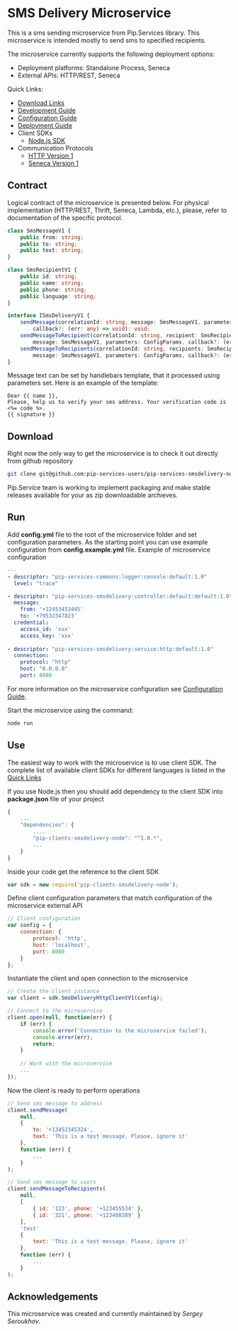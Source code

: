 # SMS Delivery Microservice

This is a sms sending microservice from Pip.Services library. 
This microservice is intended mostly to send sms to specified recipients.

The microservice currently supports the following deployment options:
* Deployment platforms: Standalone Process, Seneca
* External APIs: HTTP/REST, Seneca

<a name="links"></a> Quick Links:

* [Download Links](doc/Downloads.md)
* [Development Guide](doc/Development.md)
* [Configuration Guide](doc/Configuration.md)
* [Deployment Guide](doc/Deployment.md)
* Client SDKs
  - [Node.js SDK](https://github.com/pip-services-users/pip-clients-smsdelivery-node)
* Communication Protocols
  - [HTTP Version 1](doc/HttpProtocolV1.md)
  - [Seneca Version 1](doc/SenecaProtocolV1.md)

##  Contract

Logical contract of the microservice is presented below. For physical implementation (HTTP/REST, Thrift, Seneca, Lambda, etc.),
please, refer to documentation of the specific protocol.

```typescript
class SmsMessageV1 {
    public from: string;
    public to: string;
    public text: string;
}

class SmsRecipientV1 {
    public id: string;
    public name: string;
    public phone: string;
    public language: string;
}

interface ISmsDeliveryV1 {
    sendMessage(correlationId: string, message: SmsMessageV1, parameters: ConfigParams,
        callback?: (err: any) => void): void;
    sendMessageToRecipient(correlationId: string, recipient: SmsRecipientV1,
        message: SmsMessageV1, parameters: ConfigParams, callback?: (err: any) => void);
    sendMessageToRecipients(correlationId: string, recipients: SmsRecipientV1[],
        message: SmsMessageV1, parameters: ConfigParams, callback?: (err: any) => void): void;
}
```

Message text can be set by handlebars template, that it processed using parameters set.
Here is an example of the template:

```text
Dear {{ name }},
Please, help us to verify your sms address. Your verification code is <%= code %>.
{{ signature }}
```

## Download

Right now the only way to get the microservice is to check it out directly from github repository
```bash
git clone git@github.com:pip-services-users/pip-services-smsdelivery-node.git
```

Pip.Service team is working to implement packaging and make stable releases available for your 
as zip downloadable archieves.

## Run

Add **config.yml** file to the root of the microservice folder and set configuration parameters.
As the starting point you can use example configuration from **config.example.yml** file. 
Example of microservice configuration
```yaml
---
- descriptor: "pip-services-commons:logger:console:default:1.0"
  level: "trace"

- descriptor: "pip-services-smsdelivery:controller:default:default:1.0"
  message:
    from: '+12453453445'
    to: '+79532347823'
  credential:
    access_id: 'xxx'
    access_key: 'xxx'
  
- descriptor: "pip-services-smsdelivery:service:http:default:1.0"
  connection:
    protocol: "http"
    host: "0.0.0.0"
    port: 8080
```
 
For more information on the microservice configuration see [Configuration Guide](Configuration.md).

Start the microservice using the command:
```bash
node run
```

## Use

The easiest way to work with the microservice is to use client SDK. 
The complete list of available client SDKs for different languages is listed in the [Quick Links](#links)

If you use Node.js then you should add dependency to the client SDK into **package.json** file of your project
```javascript
{
    ...
    "dependencies": {
        ....
        "pip-clients-smsdelivery-node": "^1.0.*",
        ...
    }
}
```

Inside your code get the reference to the client SDK
```javascript
var sdk = new require('pip-clients-smsdelivery-node');
```

Define client configuration parameters that match configuration of the microservice external API
```javascript
// Client configuration
var config = {
    connection: {
        protocol: 'http',
        host: 'localhost', 
        port: 8080
    }
};
```

Instantiate the client and open connection to the microservice
```javascript
// Create the client instance
var client = sdk.SmsDeliveryHttpClientV1(config);

// Connect to the microservice
client.open(null, function(err) {
    if (err) {
        console.error('Connection to the microservice failed');
        console.error(err);
        return;
    }
    
    // Work with the microservice
    ...
});
```

Now the client is ready to perform operations
```javascript
// Send sms message to address
client.sendMessage(
    null,
    { 
        to: '+13452345324',
        text: 'This is a test message. Please, ignore it'
    },
    function (err) {
        ...
    }
);
```

```javascript
// Send sms message to users
client.sendMessageToRecipients(
    null,
    [
        { id: '123', phone: '+123455534' },
        { id: '321', phone: '+123408289' }
    ],
    'test'
    { 
        text: 'This is a test message. Please, ignore it'
    },
    function (err) {
        ...
    }
);
```

## Acknowledgements

This microservice was created and currently maintained by *Sergey Seroukhov*.

